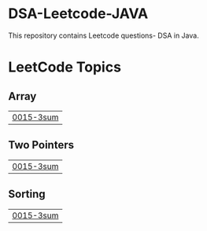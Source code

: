 # DSA-Leetcode-JAVA
This repository contains Leetcode questions- DSA in Java.

<!---LeetCode Topics Start-->
# LeetCode Topics
## Array
|  |
| ------- |
| [0015-3sum](https://github.com/utkarshpatki50/DSA-Leetcode-JAVA/tree/master/0015-3sum) |
## Two Pointers
|  |
| ------- |
| [0015-3sum](https://github.com/utkarshpatki50/DSA-Leetcode-JAVA/tree/master/0015-3sum) |
## Sorting
|  |
| ------- |
| [0015-3sum](https://github.com/utkarshpatki50/DSA-Leetcode-JAVA/tree/master/0015-3sum) |
<!---LeetCode Topics End-->